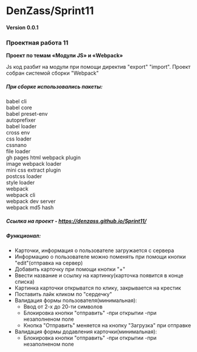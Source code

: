 
# DenZass/Sprint11

#### Version 0.0.1

### Проектная работа 11

**Проект по темам «Модули JS» и «Webpack»**

Js код разбит на модули при помощи директив "export" "import".
Проект собран системой сборки "Webpack"

#####  При сборке использовались пакеты:
babel cli  
babel core  
babel preset-env  
autoprefixer  
babel loader  
cross env     
css loader  
cssnano  
file loader  
gh pages
html webpack plugin  
image webpack loader  
mini css extract plugin  
postcss loader  
style loader  
webpack  
webpack cli  
webpack dev server  
webpack md5 hash  

##### Ссылка на проект - https://denzass.github.io/Sprint11/

##### Функционал:
* Карточки, информация о пользователе загружается с сервера
* Информацию о пользователе можно поменять при помощи кнопки "edit"(отправка на сервер)
* Добавить карточку при помощи кнопки "+"
* Ввести название и ссылку на картинку(карточка появится в конце списка)
* Картинка карточки открыватся по клику, закрывается на крестик
* Поставить лайк кликом по "сердечку"
* Валидация формы пользователя(минимальная):
  * Ввод от 2-х до 20-ти символов
  * Блокировка кнопки "отправить"
    -при открытии
    -при незаполненом поле
  * Кнопка "Отправить" меняется на кнопку "Загрузка" при отправке
* Валидация формы додавления карточки(минимальная):
  * Блокировка кнопки "отправить"
    -при открытии
    -при незаполненом поле

